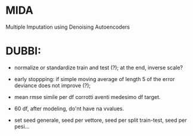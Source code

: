 # MIDA
Multiple Imputation using Denoising Autoencoders


# DUBBI:

* normalize or standardize train and test (?); at the end, inverse scale?

* early stoppping: if simple moving average of length 5 of the error deviance does not improve (?);

* mean rmse simile per df corrotti aventi medesimo df target. 

* 60 df, after modeling, do'nt have na vvalues.

* set seed generale, seed per vettore, seed per split train-test, seed per pesi...
